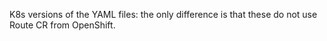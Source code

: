 
K8s versions of the YAML files: the only difference is that these do not use Route CR from OpenShift.


